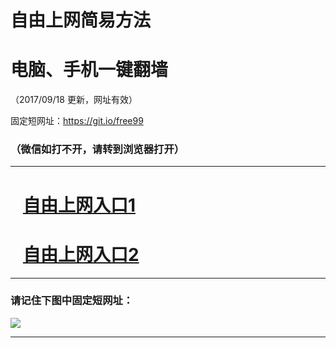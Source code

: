 ﻿# 自由上网简易方法

# 电脑、手机一键翻墙

（2017/09/18 更新，网址有效）

固定短网址：https://git.io/free99

### （微信如打不开，请转到浏览器打开）


***





# &nbsp;&nbsp; <a href="http://ft725022380.fwq-tz1005.info/fwqtz01.html?t=09180018316 " target="_blank">自由上网入口1</a>
# &nbsp;&nbsp; <a href="http://ft124992074.fwq-tz1006.info/fwqtz02.html?t=091800129675 " target="_blank">自由上网入口2</a>
***

### 请记住下图中固定短网址：

<img src="https://s3-us-west-2.amazonaws.com/fwq-1001/yjfq-20170905okok.png" /> 


***

